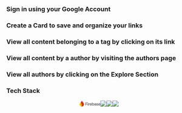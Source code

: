 ### Sign in using your Google Account

### Create a Card to save and organize your links

### View all content belonging to a tag by clicking on its link

### View all content by a author by visiting the authors page

### View all authors by clicking on the Explore Section



### Tech Stack 
<div align="center" style="margin-right: 1rem"><img width="55" src="https://raw.githubusercontent.com/gilbarbara/logos/master/logos/firebase.svg"/><img width="55" src="https://raw.githubusercontent.com/gilbarbara/logos/master/logos/javascript.svg"/><img width="55" src="https://raw.githubusercontent.com/gilbarbara/logos/master/logos/material-ui.svg"/><img width="55" src="https://raw.githubusercontent.com/gilbarbara/logos/master/logos/react.svg"/></div>
